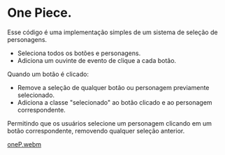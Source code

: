 # One Piece.
Esse código é uma implementação simples de um sistema de seleção de personagens.
* Seleciona todos os botões e personagens.
* Adiciona um ouvinte de evento de clique a cada botão.
 
Quando um botão é clicado:
* Remove a seleção de qualquer botão ou personagem previamente selecionado.
* Adiciona a classe "selecionado" ao botão clicado e ao personagem correspondente.
  
Permitindo que os usuários selecione um personagem clicando em um botão correspondente, removendo qualquer seleção anterior.

[oneP.webm](https://github.com/77971904/projetoOnePiece-DevEmDobro/assets/108705247/a89788cd-d36c-44d2-b95d-21b1146bf66f)
